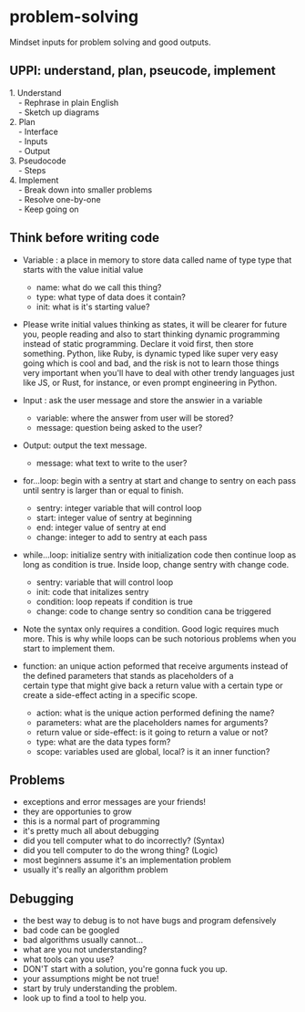 # problem-solving
Mindset inputs for problem solving and good outputs.

## UPPI: understand, plan, pseucode, implement

1. Understand  
    - Rephrase in plain English  
    - Sketch up diagrams  
2. Plan  
    - Interface  
    - Inputs  
    - Output  
3. Pseudocode  
    - Steps  
4. Implement  
    - Break down into smaller problems  
    - Resolve one-by-one  
    - Keep going on

## Think before writing code

- Variable : a place in memory to store data called name of type type that starts with the value initial value  
	- name: what do we call this thing?
	- type: what type of data does it contain?
	- init: what is it's starting value?
- Please write initial values thinking as states, it will be clearer for future you, people reading and also to start thinking dynamic programming instead of static programming. Declare it void first, then store something. Python, like Ruby, is dynamic typed like super very easy going which is cool and bad, and the risk is not to learn those things very important when you'll have to deal with other trendy languages just like JS, or Rust, for instance, or even prompt engineering in Python.

- Input : ask the user message and store the answier in a variable  
	- variable: where the answer from user will be stored?
	- message: question being asked to the user?

- Output: output the text message.  
	- message: what text to write to the user?

- for…loop: begin with a sentry at start and change to sentry on each pass until sentry is larger than or equal to finish.  
	- sentry: integer variable that will control loop
	- start: integer value of sentry at beginning
	- end: integer value of sentry at end
	- change: integer to add to sentry at each pass

- while…loop: initialize sentry with initialization code then continue loop as long as condition is true. Inside loop, change sentry with change code.  
	- sentry: variable that will control loop
	- init: code that initalizes sentry
	- condition: loop repeats if condition is true
	- change: code to change sentry so condition cana be triggered
- Note the syntax only requires a condition. Good logic requires much more. This is why while loops can be such notorious problems when you start to implement them.

- function: an unique action peformed that receive arguments instead of the defined parameters that stands as placeholders of a certain type that might give back a return value with a certain type or create a side-effect acting in a specific scope.  
	- action: what is the unique action performed defining the name?
	- parameters: what are the placeholders names for arguments?
	- return value or side-effect: is it going to return a value or not?
	- type: what are the data types form?
	- scope: variables used are global, local? is it an inner function?

## Problems
- exceptions and error messages are your friends!
- they are opportunies to grow
- this is a normal part of programming
- it's pretty much all about debugging
- did you tell computer what to do incorrectly? (Syntax)
- did you tell computer to do the wrong thing? (Logic)
- most beginners assume it's an implementation problem
- usually it's really an algorithm problem

## Debugging
- the best way to debug is to not have bugs and program defensively
- bad code can be googled
- bad algorithms usually cannot...
- what are you not understanding?
- what tools can you use?
- DON'T start with a solution, you're gonna fuck you up.
- your assumptions might be not true!
- start by truly understanding the problem.
- look up to find a tool to help you.
